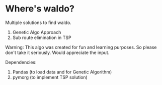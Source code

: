 # Where's waldo?

Multiple solutions to find waldo.

  1. Genetic Algo Approach
  2. Sub route elimination in TSP

Warning: This algo was created for fun and learning purposes. So please don't take it seriously.
Would appreciate the input. 

Dependencies:
  
  1. Pandas (to load data and for Genetic Algorithm)
  2. pymorg (to implement TSP solution)
